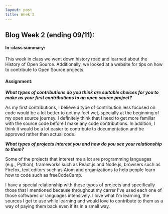 ```yaml
---
layout: post
title: Week 2
---
```


## Blog Week 2 (ending 09/11):

#### In-class summary:

This week in class we went down history road and learned about the History of Open Source. Additionally, we looked at a website for tips on how to contribute to Open Source projects.

#### Assignment:

**_What types of contributions do you think are suitable choices for you to make as your first contributions to an open source project?_**

As my first contributions, I believe a type of contribution less focused on code would be a lot better to get my feet wet, specially at the beginning of my open source journey. I definitely think that I need to get more familiar with the source code before I make any code contributions. In addition, I think it would be a lot easier to contribute to documentation and be approved rather than actual code.

**_What types of projects interest you and how do you see your relationship to them?_**

Some of the projects that interest me a lot are programming languages (e.g., Python), frameworks such as React.js and Node.js, browsers such as Firefox, text editors such as Atom and organizations to help people learn how to code such as freeCodeCamp.

I have a special relationship with these types of projects and specifically those that I mentioned because throughout my carrer I've used each one of those softwares or languages intensively. I love what I'm learning, the sources I get to use while learning and would love to contribute to them as a way of paying them back even if its in a small way.
